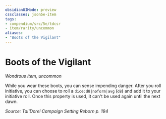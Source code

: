 ```yaml
---
obsidianUIMode: preview
cssclasses: json5e-item
tags:
- compendium/src/5e/tdcsr
- item/rarity/uncommon
aliases: 
- "Boots of the Vigilant"
---
```

# Boots of the Vigilant
*Wondrous item, uncommon*  


While you wear these boots, you can sense impending danger. After you roll initiative, you can choose to roll a `dice:d8|noform|avg` (`d8`) and add it to your initiative roll. Once this property is used, it can't be used again until the next dawn.

*Source: Tal'Dorei Campaign Setting Reborn p. 194*